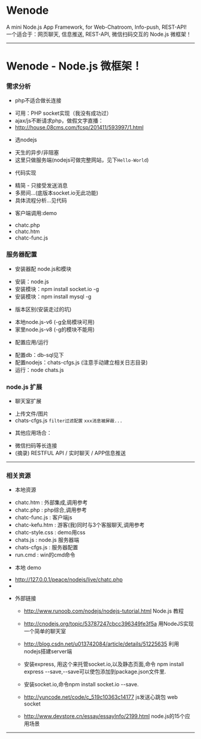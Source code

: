 
# Wenode

A mini Node.js App Framework, for Web-Chatroom, Info-push, REST-API!  
一个适合于：网页聊天, 信息推送, REST-API, 微信扫码交互的 Node.js 微框架！

----------------------------------- 


# Wenode - Node.js 微框架！ # 


### 需求分析

* php不适合做长连接
 - 可用：PHP socket实现（我没有成功过）
 - ajax/js不断请求php，做假文字直播：
 - http://house.08cms.com/fcsp/201411/593997/1.html

* 选nodejs
 - 天生的异步/非阻塞
 - 这里只做服务端(nodejs可做完整网站，见下`Hello-World`)

* 代码实现
 - 精简 - 只接受发送消息
 - 多房间...(底版本socket.io无此功能)
 - 具体流程分析...见代码

* 客户端调用:demo 
 - chatc.php
 - chatc.htm
 - chatc-func.js


### 服务器配置

* 安装器配 node.js和模块
 - 安装：node.js
 - 安装模块：npm install socket.io -g
 - 安装模块：npm install mysql -g

* 版本区别(安装走过的坑)
 - 本地node.js-v6 (-g全局模块可用)
 - 家里node.js-v8 (-g的模块不能用)

* 配置应用/运行
 - 配置db：db-sql见下
 - 配置nodejs：chats-cfgs.js (注意手动建立相关日志目录)
 - 运行：node chats.js


### node.js 扩展

* 聊天室扩展
 - 上传文件/图片
 - chats-cfgs.js `filter过滤配置` `xxx消息被屏蔽...`

* 其他应用场合：
 - 微信扫码等长连接
 - (摘录) RESTFUL API / 实时聊天 / APP信息推送 

----------------------------------- 


### 相关资源

* 本地资源
 - chatc.htm : 外部集成,调用参考
 - chatc.php : php综合,调用参考
 - chatc-func.js : 客户端js
 - chatc-kefu.htm : 游客(我)同时与3个客服聊天,调用参考
 - chatc-style.css : demo用css
 - chats.js : node.js 服务器端
 - chats-cfgs.js : 服务器配置
 - run.cmd : win的cmd命令

* 本地 demo
 - http://127.0.0.1/peace/nodejs/live/chatc.php
 - 

* 外部链接

  - http://www.runoob.com/nodejs/nodejs-tutorial.html
    Node.js 教程
  
  - http://cnodejs.org/topic/53787247cbcc396349fe3f5a
    用NodeJS实现一个简单的聊天室
  
  - http://blog.csdn.net/u013742084/article/details/51225635
    利用nodejs搭建server端
  
  - 安装express, 用这个来托管socket.io,以及静态页面,命令
    npm install express --save,--save可以使包添加到package.json文件里.
  
  - 安装socket.io,命令npm install socket.io --save.
  
  - http://yuncode.net/code/c_519c10363c14177
    js发送心跳包 web socket 

  - http://www.devstore.cn/essay/essayInfo/2199.html
    node.js的15个应用场景


----------------------------------- 




